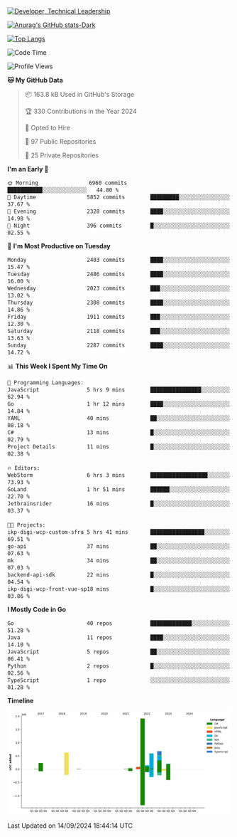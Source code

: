 <div>
  <a href="https://www.linkedin.com/in/arielpineiro/" target="_blank" rel="nofollow noopener noreferrer">
    <img src="https://img.shields.io/badge/-LinkedIn-%230077B5?style=for-the-badge&logo=linkedin&logoColor=white" alt="Developer, Technical Leadership" title="Ariel Piñeiro">
  </a>
</div>

[![Anurag's GitHub stats-Dark](https://github-readme-stats.vercel.app/api?username=arielsrv&show_icons=true&theme=dark#gh-dark-mode-only)](https://github.com/anuraghazra/github-readme-stats#gh-dark-mode-only)

[![Top Langs](https://github-readme-stats.vercel.app/api/top-langs/?username=arielsrv&layout=compact&langs_count=10&theme=dark#gh-dark-mode-only)](https://github.com/anuraghazra/github-readme-stats&theme=dark#gh-dark-mode-only)

<!--START_SECTION:waka-->
![Code Time](http://img.shields.io/badge/Code%20Time-1%2C092%20hrs%2029%20mins-blue)

![Profile Views](http://img.shields.io/badge/Profile%20Views-8-blue)

**🐱 My GitHub Data** 

> 📦 163.8 kB Used in GitHub's Storage 
 > 
> 🏆 330 Contributions in the Year 2024
 > 
> 💼 Opted to Hire
 > 
> 📜 97 Public Repositories 
 > 
> 🔑 25 Private Repositories 
 > 
**I'm an Early 🐤** 

```text
🌞 Morning                6960 commits        ███████████░░░░░░░░░░░░░░   44.80 % 
🌆 Daytime                5852 commits        █████████░░░░░░░░░░░░░░░░   37.67 % 
🌃 Evening                2328 commits        ████░░░░░░░░░░░░░░░░░░░░░   14.98 % 
🌙 Night                  396 commits         █░░░░░░░░░░░░░░░░░░░░░░░░   02.55 % 
```
📅 **I'm Most Productive on Tuesday** 

```text
Monday                   2403 commits        ████░░░░░░░░░░░░░░░░░░░░░   15.47 % 
Tuesday                  2486 commits        ████░░░░░░░░░░░░░░░░░░░░░   16.00 % 
Wednesday                2023 commits        ███░░░░░░░░░░░░░░░░░░░░░░   13.02 % 
Thursday                 2308 commits        ████░░░░░░░░░░░░░░░░░░░░░   14.86 % 
Friday                   1911 commits        ███░░░░░░░░░░░░░░░░░░░░░░   12.30 % 
Saturday                 2118 commits        ███░░░░░░░░░░░░░░░░░░░░░░   13.63 % 
Sunday                   2287 commits        ████░░░░░░░░░░░░░░░░░░░░░   14.72 % 
```


📊 **This Week I Spent My Time On** 

```text
💬 Programming Languages: 
JavaScript               5 hrs 9 mins        ████████████████░░░░░░░░░   62.94 % 
Go                       1 hr 12 mins        ████░░░░░░░░░░░░░░░░░░░░░   14.84 % 
YAML                     40 mins             ██░░░░░░░░░░░░░░░░░░░░░░░   08.18 % 
C#                       13 mins             █░░░░░░░░░░░░░░░░░░░░░░░░   02.79 % 
Project Details          11 mins             █░░░░░░░░░░░░░░░░░░░░░░░░   02.38 % 

🔥 Editors: 
WebStorm                 6 hrs 3 mins        ██████████████████░░░░░░░   73.93 % 
GoLand                   1 hr 51 mins        ██████░░░░░░░░░░░░░░░░░░░   22.70 % 
Jetbrainsrider           16 mins             █░░░░░░░░░░░░░░░░░░░░░░░░   03.37 % 

🐱‍💻 Projects: 
ikp-digi-wcp-custom-sfra 5 hrs 41 mins       █████████████████░░░░░░░░   69.51 % 
go-api                   37 mins             ██░░░░░░░░░░░░░░░░░░░░░░░   07.63 % 
mk                       34 mins             ██░░░░░░░░░░░░░░░░░░░░░░░   07.03 % 
backend-api-sdk          22 mins             █░░░░░░░░░░░░░░░░░░░░░░░░   04.54 % 
ikp-digi-wcp-front-vue-sp18 mins             █░░░░░░░░░░░░░░░░░░░░░░░░   03.86 % 
```

**I Mostly Code in Go** 

```text
Go                       40 repos            █████████████░░░░░░░░░░░░   51.28 % 
Java                     11 repos            ████░░░░░░░░░░░░░░░░░░░░░   14.10 % 
JavaScript               5 repos             ██░░░░░░░░░░░░░░░░░░░░░░░   06.41 % 
Python                   2 repos             █░░░░░░░░░░░░░░░░░░░░░░░░   02.56 % 
TypeScript               1 repo              ░░░░░░░░░░░░░░░░░░░░░░░░░   01.28 % 
```



**Timeline**

![Lines of Code chart](https://raw.githubusercontent.com/arielsrv/arielsrv/main/assets/bar_graph.png)


 Last Updated on 14/09/2024 18:44:14 UTC
<!--END_SECTION:waka-->
